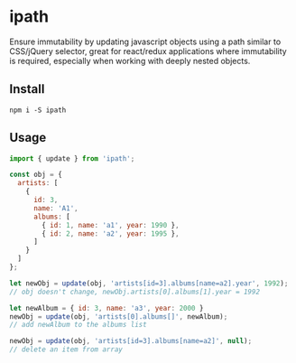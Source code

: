 # ipath

Ensure immutability by updating javascript objects using a path similar to CSS/jQuery selector, great for react/redux applications where immutability is required, especially when working with deeply nested objects.

## Install

`npm i -S ipath`

## Usage

```js
import { update } from 'ipath';

const obj = {
  artists: [
    {
      id: 3,
      name: 'A1',
      albums: [
        { id: 1, name: 'a1', year: 1990 },
        { id: 2, name: 'a2', year: 1995 },
      ]
    }
  ]
};

let newObj = update(obj, 'artists[id=3].albums[name=a2].year', 1992);
// obj doesn't change, newObj.artists[0].albums[1].year = 1992

let newAlbum = { id: 3, name: 'a3', year: 2000 }
newObj = update(obj, 'artists[0].albums[]', newAlbum);
// add newAlbum to the albums list

newObj = update(obj, 'artists[id=3].albums[name=a2]', null);
// delete an item from array
```
